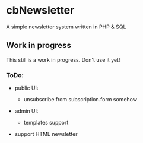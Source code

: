 # cbNewsletter
A simple newsletter system written in PHP &amp; SQL

## Work in progress
This still is a work in progress. Don't use it yet!


### ToDo:
* public UI:
  * unsubscribe from subscription.form somehow

* admin UI:
  * templates support

* support HTML newsletter
